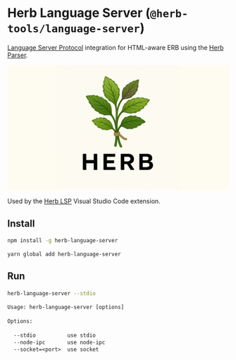 # Herb Language Server (`@herb-tools/language-server`)

[Language Server Protocol](https://github.com/Microsoft/language-server-protocol) integration for HTML-aware ERB using the [Herb Parser](https://herb-tools.dev).

![](./assets/herb-lsp.png)

Used by the [Herb LSP](https://marketplace.visualstudio.com/items?itemName=marcoroth.herb-lsp) Visual Studio Code extension.

## Install

```bash
npm install -g herb-language-server
```

```bash
yarn global add herb-language-server
```

## Run

```bash
herb-language-server --stdio
```

```
Usage: herb-language-server [options]

Options:

  --stdio          use stdio
  --node-ipc       use node-ipc
  --socket=<port>  use socket
```
